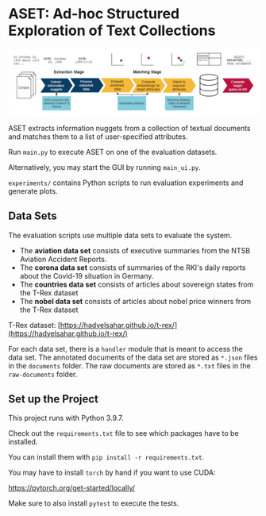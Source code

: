 # ASET: Ad-hoc Structured Exploration of Text Collections

![ASET Pipeline](aset-pipeline.png)

ASET extracts information nuggets from a collection of textual documents and matches them to a list of user-specified
attributes.

Run `main.py` to execute ASET on one of the evaluation datasets.

Alternatively, you may start the GUI by running `main_ui.py`.

`experiments/` contains Python scripts to run evaluation experiments and generate plots.

## Data Sets

The evaluation scripts use multiple data sets to evaluate the system.

* The **aviation data set** consists of executive summaries from the NTSB Aviation Accident Reports.
* The **corona data set** consists of summaries of the RKI's daily reports about the Covid-19 situation in Germany.
* The **countries data set** consists of articles about sovereign states from the T-Rex dataset
* The **nobel data set** consists of articles about nobel price winners from the T-Rex dataset

T-Rex dataset: [https://hadyelsahar.github.io/t-rex/](https://hadyelsahar.github.io/t-rex/)

For each data set, there is a `handler` module that is meant to access the data set. The annotated documents of the data
set are stored as `*.json` files in the `documents` folder. The raw documents are stored as `*.txt` files in
the `raw-documents` folder.

## Set up the Project

This project runs with Python 3.9.7.

Check out the `requirements.txt` file to see which packages have to be installed.

You can install them with `pip install -r requirements.txt`.

You may have to install `torch` by hand if you want to use CUDA:

https://pytorch.org/get-started/locally/

Make sure to also install `pytest` to execute the tests.
